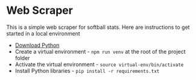 # Web Scraper

This is a simple web scraper for softball stats. Here are instructions to get started in a local environment

* [Download Python](https://www.python.org/downloads/)
* Create a virtual environment - `npm run venv` at the root of the project folder
* Activate the virtual environment - `source virtual-env/bin/activate`
* Install Python libraries - `pip install -r requirements.txt`